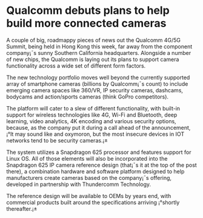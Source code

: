 # Qualcomm debuts plans to help build more connected cameras



A couple of big, roadmappy pieces of news out the Qualcomm 4G/5G Summit, being held in Hong Kong this week, far away from the component company¡¯s sunny Southern California headquarters. Alongside a number of new chips, the Qualcomm is laying out its plans to support camera functionality across a wide set of different form factors.

The new technology portfolio moves well beyond the currently supported array of smartphone cameras (billions by Qualcomm¡¯s count) to include emerging camera spaces like 360/VR, IP security cameras, dashcams, bodycams and action/sports cameras (think GoPro competitors).

The platform will cater to a slew of different functionality, with built-in support for wireless technologies like 4G, Wi-Fi and Bluetooth, deep learning, video analytics, 4K encoding and various security options, because, as the company put it during a call ahead of the announcement, ¡°It may sound like and oxymoron, but the most insecure devices in IOT networks tend to be security cameras.¡±

The system utilizes a Snapdragon 625 processor and features support for Linux OS. All of those elements will also be incorporated into the Snapdragon 625 IP camera reference design (that¡¯s it at the top of the post there), a combination hardware and software platform designed to help manufacturers create cameras based on the company¡¯s offering, developed in partnership with Thundercomm Technology.

The reference design will be available to OEMs by years end, with commercial products built around the specifications arriving ¡°shortly thereafter.¡±


